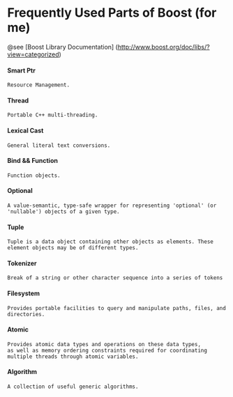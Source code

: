 #  Frequently Used Parts of Boost (for me)

@see [Boost Library Documentation] (http://www.boost.org/doc/libs/?view=categorized)

#### Smart Ptr
```
Resource Management.
```
#### Thread
```
Portable C++ multi-threading.
```
#### Lexical Cast
```
General literal text conversions.
```
#### Bind && Function
```
Function objects.
```
#### Optional
```
A value-semantic, type-safe wrapper for representing 'optional' (or 'nullable') objects of a given type.
```
#### Tuple
```
Tuple is a data object containing other objects as elements. These element objects may be of different types.
```
#### Tokenizer
```
Break of a string or other character sequence into a series of tokens
```
#### Filesystem
```
Provides portable facilities to query and manipulate paths, files, and directories.
```
#### Atomic
```
Provides atomic data types and operations on these data types, 
as well as memory ordering constraints required for coordinating multiple threads through atomic variables.
```
#### Algorithm
```
A collection of useful generic algorithms.
```
